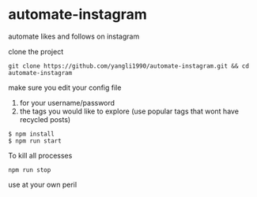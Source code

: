# automate-instagram
automate likes and follows on instagram

clone the project

```
git clone https://github.com/yangli1990/automate-instagram.git && cd automate-instagram
```

make sure you edit your config file

1. for your username/password
2. the tags you would like to explore (use popular tags that wont have recycled posts)

```
$ npm install
$ npm run start
```

To kill all processes
```
npm run stop
```

use at your own peril
